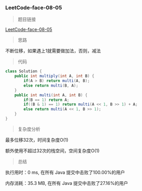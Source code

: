 ### LeetCode-face-08-05

> 题目链接

[LeetCode-face-08-05](https://leetcode-cn.com/problems/recursive-mulitply-lcci/)

> 思路

不断位移，如果遇上1就需要做加法，否则，减法

> 代码

```java
class Solution {
    public int multiply(int A, int B) {
        if(A > B) return multi(A, B);
        else return multi(B, A);
    }
    public int multi(int A, int B) {
        if(B == 1) return A;
        if((B & 1) == 1) return multi(A << 1, B >> 1) + A;
        else return multi(A << 1, B >> 1);
    }
}
```

> 复杂度分析

最多位移32次，时间复杂度O(1) 

额外使用不超过32次的栈空间，空间复杂度O(1)

> 总结

执行用时：0 ms, 在所有 Java 提交中击败了100.00%的用户

内存消耗：35.3 MB, 在所有 Java 提交中击败了27.16%的用户
